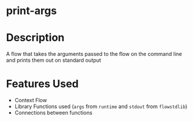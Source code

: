 print-args
==

Description
===
A flow that takes the arguments passed to the flow on the command line and prints them out on standard
output

Features Used
===
* Context Flow
* Library Functions used (`args` from `runtime` and `stdout` from `flowstdlib`)
* Connections between functions